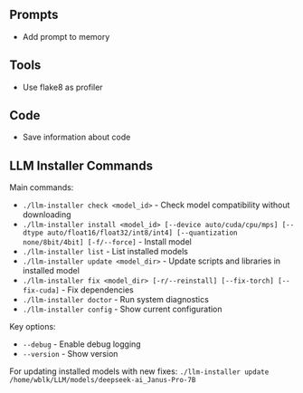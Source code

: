 ## Prompts

- Add prompt to memory

## Tools

- Use flake8 as profiler

## Code

- Save information about code

## LLM Installer Commands

Main commands:
- `./llm-installer check <model_id>` - Check model compatibility without downloading
- `./llm-installer install <model_id> [--device auto/cuda/cpu/mps] [--dtype auto/float16/float32/int8/int4] [--quantization none/8bit/4bit] [-f/--force]` - Install model
- `./llm-installer list` - List installed models
- `./llm-installer update <model_dir>` - Update scripts and libraries in installed model
- `./llm-installer fix <model_dir> [-r/--reinstall] [--fix-torch] [--fix-cuda]` - Fix dependencies
- `./llm-installer doctor` - Run system diagnostics
- `./llm-installer config` - Show current configuration

Key options:
- `--debug` - Enable debug logging
- `--version` - Show version

For updating installed models with new fixes:
`./llm-installer update /home/wblk/LLM/models/deepseek-ai_Janus-Pro-7B`